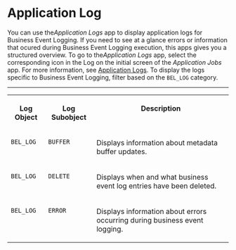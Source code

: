 <!-- loio926a633daba84abf91f0f82ddff24fc0 -->

# Application Log

You can use the*Application Logs* app to display application logs for Business Event Logging. If you need to see at a glance errors or information that ocured during Business Event Logging execution, this apps gives you a structured overview. To go to the*Application Logs* app, select the corresponding icon in the Log on the initial screen of the *Application Jobs* app. For more information, see [Application Logs](https://help.sap.com/docs/SAP_S4HANA_CLOUD/a630d57fc5004c6383e7a81efee7a8bb/a64ed2759f274871ab279ca0015033fb.html). To display the logs specific to Business Event Logging, filter based on the `BEL_LOG` category.

****


<table>
<tr>
<th valign="top">

Log Object

</th>
<th valign="top">

Log Subobject

</th>
<th valign="top">

Description

</th>
</tr>
<tr>
<td valign="top">

`BEL_LOG`

</td>
<td valign="top">

`BUFFER`

</td>
<td valign="top">

Displays information about metadata buffer updates.

</td>
</tr>
<tr>
<td valign="top">

`BEL_LOG`

</td>
<td valign="top">

`DELETE`

</td>
<td valign="top">

Displays when and what business event log entries have been deleted.

</td>
</tr>
<tr>
<td valign="top">

`BEL_LOG`

</td>
<td valign="top">

`ERROR`

</td>
<td valign="top">

Displays information about errors occurring during business event logging.

</td>
</tr>
</table>

